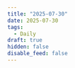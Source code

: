 ```yaml
---
title: "2025-07-30"
date: 2025-07-30
tags:
  - Daily
draft: true
hidden: false
disable_feed: false
---
```


